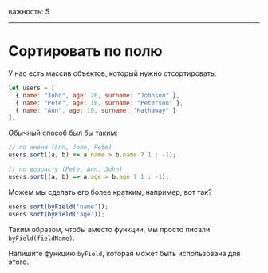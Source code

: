 важность: 5

---

# Сортировать по полю

У нас есть массив объектов, который нужно отсортировать:

```js
let users = [
  { name: "John", age: 20, surname: "Johnson" },
  { name: "Pete", age: 18, surname: "Peterson" },
  { name: "Ann", age: 19, surname: "Hathaway" }
];
```

Обычный способ был бы таким:

```js
// по имени (Ann, John, Pete)
users.sort((a, b) => a.name > b.name ? 1 : -1);

// по возрасту (Pete, Ann, John)
users.sort((a, b) => a.age > b.age ? 1 : -1);
```

Можем мы сделать его более кратким, например, вот так?

```js
users.sort(byField('name'));
users.sort(byField('age'));
```

Таким образом, чтобы вместо функции, мы просто писали `byField(fieldName)`.

Напишите функцию `byField`, которая может быть использована для этого.
